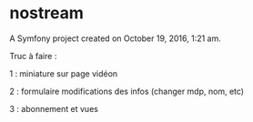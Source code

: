 nostream
========

A Symfony project created on October 19, 2016, 1:21 am.

Truc à faire :

1 : miniature sur page vidéon

2 : formulaire modifications des infos (changer mdp, nom, etc)

3 : abonnement et vues

